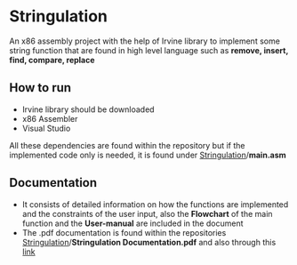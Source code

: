 # Stringulation

An x86 assembly project with the help of Irvine library to implement some string function that are found in high level language such as **remove, insert, find, compare, replace**

## How to run
- Irvine library should be downloaded 
- x86 Assembler
- Visual Studio

All these dependencies are found within the repository but if the implemented code only is needed, it is found under [Stringulation](https://github.com/ziadmoftah/Stringulation/tree/master/Stringulation)/**main.asm**

## Documentation
- It consists of detailed information on how the functions are implemented and the constraints of the user input, also the **Flowchart** of the main function and the 
**User-manual** are included in the document
- The .pdf documentation is found within the repositories [Stringulation](https://github.com/ziadmoftah/Stringulation)/**Stringulation Documentation.pdf** and also through this [link](https://docs.google.com/document/d/1rqPGtw13ECwqex9mmVWuto8tgmfE9zJarB6s7sYF_eY/edit?usp=sharing)
